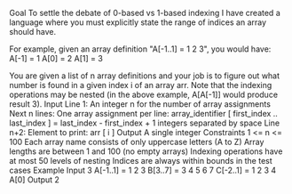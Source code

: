 Goal
To settle the debate of 0-based vs 1-based indexing I have created a language where you must explicitly state the range of indices an array should have.

For example, given an array definition "A[-1..1] = 1 2 3", you would have:
A[-1] = 1
A[0] = 2
A[1] = 3

You are given a list of n array definitions and your job is to figure out what number is found in a given index i of an array arr. Note that the indexing operations may be nested (in the above example, A[A[-1]] would produce result 3).
Input
Line 1: An integer n for the number of array assignments
Next n lines: One array assignment per line: array_identifier [ first_index .. last_index ] = last_index - first_index + 1 integers separated by space
Line n+2: Element to print: arr [ i ]
Output
A single integer
Constraints
1 <= n <= 100
Each array name consists of only uppercase letters (A to Z)
Array lengths are between 1 and 100 (no empty arrays)
Indexing operations have at most 50 levels of nesting
Indices are always within bounds in the test cases
Example
Input
3
A[-1..1] = 1 2 3
B[3..7] = 3 4 5 6 7
C[-2..1] = 1 2 3 4
A[0]
Output
2
